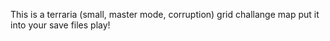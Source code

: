 This is a terraria (small, master mode, corruption) grid challange map
put it into your save files
play!
